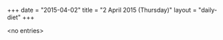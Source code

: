 +++
date = "2015-04-02"
title = "2 April 2015 (Thursday)"
layout = "daily-diet"
+++


\<no entries\>
